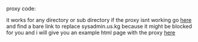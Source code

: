 proxy code:

it works for any directory or sub directory if the proxy isnt working go [here](/app/uv/uv.config.js) and find a bare link to replace sysadmin.us.kg because it might be blocked for you and i will give you an example html page with the proxy [here](/index.html)
